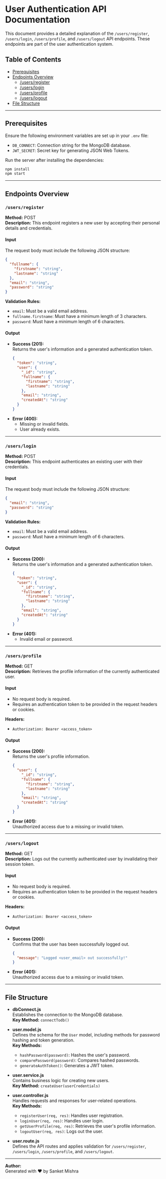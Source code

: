 # User Authentication API Documentation

This document provides a detailed explanation of the `/users/register`, `/users/login`, `/users/profile`, and `/users/logout` API endpoints. These endpoints are part of the user authentication system.

## Table of Contents

- [Prerequisites](#prerequisites)
- [Endpoints Overview](#endpoints-overview)
  - [/users/register](#usersregister)
  - [/users/login](#userslogin)
  - [/users/profile](#usersprofile)
  - [/users/logout](#userslogout)
- [File Structure](#file-structure)

---

## Prerequisites

Ensure the following environment variables are set up in your `.env` file:

- `DB_CONNECT`: Connection string for the MongoDB database.
- `JWT_SECRET`: Secret key for generating JSON Web Tokens.

Run the server after installing the dependencies:

```bash
npm install
npm start
```

---

## Endpoints Overview

### `/users/register`

**Method:** POST  
**Description:** This endpoint registers a new user by accepting their personal details and credentials.

#### Input

The request body must include the following JSON structure:

```json
{
  "fullname": {
    "firstname": "string",
    "lastname": "string"
  },
  "email": "string",
  "password": "string"
}
```

**Validation Rules:**

- `email`: Must be a valid email address.
- `fullname.firstname`: Must have a minimum length of 3 characters.
- `password`: Must have a minimum length of 6 characters.

#### Output

- **Success (201):**  
  Returns the user's information and a generated authentication token.
  ```json
  {
    "token": "string",
    "user": {
      "_id": "string",
      "fullname": {
        "firstname": "string",
        "lastname": "string"
      },
      "email": "string",
      "createdAt": "string"
    }
  }
  ```
- **Error (400):**
  - Missing or invalid fields.
  - User already exists.

---

### `/users/login`

**Method:** POST  
**Description:** This endpoint authenticates an existing user with their credentials.

#### Input

The request body must include the following JSON structure:

```json
{
  "email": "string",
  "password": "string"
}
```

**Validation Rules:**

- `email`: Must be a valid email address.
- `password`: Must have a minimum length of 6 characters.

#### Output

- **Success (200):**  
  Returns the user's information and a generated authentication token.
  ```json
  {
    "token": "string",
    "user": {
      "_id": "string",
      "fullname": {
        "firstname": "string",
        "lastname": "string"
      },
      "email": "string",
      "createdAt": "string"
    }
  }
  ```
- **Error (401):**
  - Invalid email or password.

---

### `/users/profile`

**Method:** GET  
**Description:** Retrieves the profile information of the currently authenticated user.

#### Input

- No request body is required.
- Requires an authentication token to be provided in the request headers or cookies.

**Headers:**

- `Authorization: Bearer <access_token>`

#### Output

- **Success (200):**  
  Returns the user's profile information.

  ```json
  {
    "user": {
      "_id": "string",
      "fullname": {
        "firstname": "string",
        "lastname": "string"
      },
      "email": "string",
      "createdAt": "string"
    }
  }
  ```

- **Error (401):**  
  Unauthorized access due to a missing or invalid token.

---

### `/users/logout`

**Method:** GET  
**Description:** Logs out the currently authenticated user by invalidating their session token.

#### Input

- No request body is required.
- Requires an authentication token to be provided in the request headers or cookies.

**Headers:**

- `Authorization: Bearer <access_token>`

#### Output

- **Success (200):**  
  Confirms that the user has been successfully logged out.

  ```json
  {
    "message": "Logged <user_email> out successfully!"
  }
  ```

- **Error (401):**  
  Unauthorized access due to a missing or invalid token.

---

## File Structure

- **dbConnect.js**  
  Establishes the connection to the MongoDB database.  
  **Key Method:** `connectTodb()`

- **user.model.js**  
  Defines the schema for the `User` model, including methods for password hashing and token generation.  
  **Key Methods:**

  - `hashPassword(password)`: Hashes the user's password.
  - `comparePassword(password)`: Compares hashed passwords.
  - `generateAuthToken()`: Generates a JWT token.

- **user.service.js**  
  Contains business logic for creating new users.  
  **Key Method:** `createUser(userCredentials)`

- **user.controller.js**  
  Handles requests and responses for user-related operations.  
  **Key Methods:**

  - `registerUser(req, res)`: Handles user registration.
  - `loginUser(req, res)`: Handles user login.
  - `getUserProfile(req, res)`: Retrieves the user's profile information.
  - `logoutUser(req, res)`: Logs out the user.

- **user.route.js**  
  Defines the API routes and applies validation for `/users/register`, `/users/login`, `/users/profile`, and `/users/logout`.

---

**Author:**  
Generated with ❤️ by Sanket Mishra
